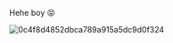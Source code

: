 Hehe boy 😝

![0c4f8d4852dbca789a915a5dc9d0f324](https://user-images.githubusercontent.com/39998050/87218580-ce284100-c386-11ea-8f48-11502afa0d89.jpg)
